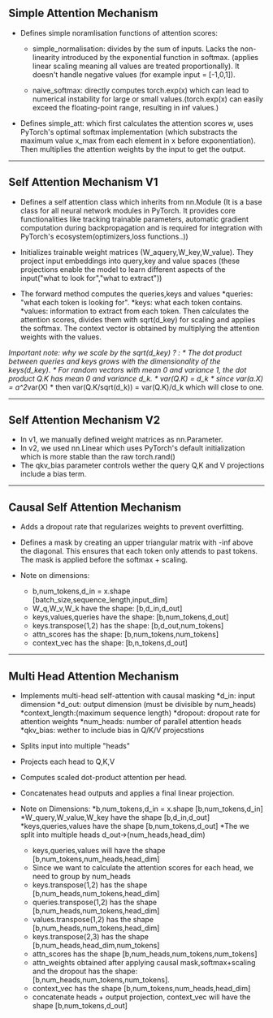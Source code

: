 ## Simple Attention Mechanism
* Defines simple noramlisation functions of attention scores:
    * simple_normalisation: divides by the sum of inputs. Lacks the non-linearity introduced by the exponential function in softmax. (applies linear scaling meaning all values are treated proportionally). It doesn't handle negative values (for example input = [-1,0,1]).

    * naive_softmax: directly computes torch.exp(x) which can lead to numerical instability for large or small values.(torch.exp(x) can easily exceed the floating-point range, resulting in inf values.)

* Defines simple_att: which first calculates the attention scores w, uses PyTorch's optimal softmax implementation (which substracts the maximum value x_max from each element in x before exponentiation). Then multiplies the attention weights by the input to get the output.

---
## Self Attention Mechanism V1
* Defines a self attention class which inherits from nn.Module (It is a base class for all neural network modules in PyTorch. It provides core functionalities like tracking trainable parameters, automatic gradient computation during backpropagation and is required for integration with PyTorch's ecosystem(optimizers,loss functions..))

* Initializes trainable weight matrices (W_aquery,W_key,W_value). They project input embeddings into query,key and value spaces (these projections enable the model to learn different aspects of the input("what to look for","what to extract"))

* The forward method computes the queries,keys and values
    *queries: "what each token is looking for".
    *keys: what each token contains.
    *values: information to extract from each token.
Then calculates the attention scores, divides them with sqrt(d_key) for scaling and applies the softmax. The context vector is obtained by multiplying the attention weights with the values.

*Important note: why we scale by the sqrt(d_key) ? :
    * The dot product between queries and keys grows with the dimensionality of the keys(d_key).
    * For random vectors with mean 0 and variance 1, the dot product Q.K has mean 0 and variance d_k.
    * var(Q.K) = d_k
    * since var(a.X) = a^2*var(X)
    * then var(Q.K/sqrt(d_k)) = var(Q.K)/d_k which will close to one.

---
## Self Attention Mechanism V2

* In v1, we manually defined weight matrices as nn.Parameter.
* In v2, we used nn.Linear which uses PyTorch's default initialization which is more stable than the raw torch.rand()
* The qkv_bias parameter controls wether the query Q,K and V projections include a bias term.

---
## Causal Self Attention Mechanism

* Adds a dropout rate that regularizes weights to prevent overfitting.
* Defines a mask by creating an upper triangular matrix with -inf above the diagonal. This ensures that each token only attends to past tokens. The mask is applied before the softmax + scaling.

* Note on dimensions:
    * b,num_tokens,d_in = x.shape [batch_size,sequence_length,input_dim]
    * W_q,W_v,W_k have the shape: [b,d_in,d_out]
    * keys,values,queries have the shape: [b,num_tokens,d_out]
    * keys.transpose(1,2) has the shape: [b,d_out,num_tokens]
    * attn_scores has the shape: [b,num_tokens,num_tokens]
    * context_vec has the shape: [b,n_tokens,d_out]

---
## Multi Head Attention Mechanism

* Implements multi-head self-attention with causal masking
    *d_in: input dimension
    *d_out: output dimension (must be divisible by num_heads)
    *context_length:(maximum sequence length)
    *dropout: dropout rate for attention weights
    *num_heads: number of parallel attention heads
    *qkv_bias: wether to include bias in Q/K/V projecstions

* Splits input into multiple "heads"
* Projects each head to Q,K,V
* Computes scaled dot-product attention per head.
* Concatenates head outputs and applies a final linear projection.

* Note on Dimensions:
    *b,num_tokens,d_in = x.shape [b,num_tokens,d_in]
    *W_query,W_value,W_key have the shape [b,d_in,d_out]
    *keys,queries,values have the shape [b,num_tokens,d_out]
    *The we split into multiple heads d_out->(num_heads,head_dim)
    * keys,queries,values will have the shape [b,num_tokens,num_heads,head_dim]
    * Since we want to calculate the attention scores for each head, we need to group by num_heads
    * keys.transpose(1,2) has the shape [b,num_heads,num_tokens,head_dim]
    * queries.transpose(1,2) has the shape [b,num_heads,num_tokens,head_dim]
    * values.transpose(1,2) has the shape [b,num_heads,num_tokens,head_dim]
    * keys.transpose(2,3) has the shape [b,num_heads,head_dim,num_tokens]
    * attn_scores has the shape [b,num_heads,num_tokens,num_tokens]
    * attn_weights obtained after applying causal mask,softmax+scaling and the dropout has the shape: [b,num_heads,num_tokens,num_tokens].
    * context_vec has the shape [b,num_tokens,num_heads,head_dim]
    * concatenate heads + output projection, context_vec will have the shape [b,num_tokens,d_out]


